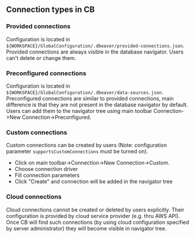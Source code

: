 ## Connection types in CB

### Provided connections
Configuration is located in `${WORKSPACE}/GlobalConfiguration/.dbeaver/provided-connections.json`.  
Provided connections are always visible in the database navigator. Users can't delete or change them.

### Preconfigured connections

Configuration is located in `${WORKSPACE}/GlobalConfiguration/.dbeaver/data-sources.json`.  
Preconfigured connections are similar to provided connections, main difference is that they are not present in the database navigator by default. Users can add them to the navigator tree using main toolbar Connection->New Connection->Preconfigured.

### Custom connections

Custom connections can be created by users (Note: configuration parameter `supportsCustomConnections` must be turned on).  
- Click on main toolbar->Connection->New Connection->Custom.
- Choose connection driver
- Fill connection parameters
- Click "Create" and connection will be added in the navigator tree

### Cloud connections

Cloud connections cannot be created or deleted by users explicitly. Their configuration is provided by cloud service provider (e.g. thru AWS API).
Once CB will find such connections (by using cloud configuration specified by server administrator) they will become visible in navigator tree.
